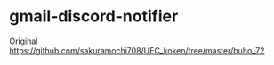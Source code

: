 # gmail-discord-notifier

Original https://github.com/sakuramochi708/UEC_koken/tree/master/buho_72

